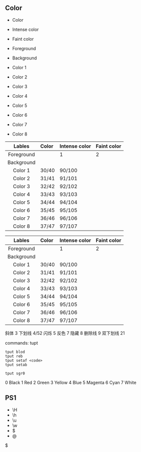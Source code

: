 ## Color

* Color
* Intense color
* Faint color


* Foreground
* Background
* Color 1
* Color 2
* Color 3
* Color 4
* Color 5
* Color 6
* Color 7   
* Color 8


| Lables | Color | Intense color | Faint color |
|:---:|:--- |:--- |:--- |
| Foreground |  | 1 | 2 |
| Background | | | |
| Color 1 | 30/40 | 90/100 |
| Color 2 | 31/41 | 91/101 |
| Color 3 | 32/42 | 92/102 |
| Color 4 | 33/43 | 93/103 |
| Color 5 | 34/44 | 94/104 |
| Color 6 | 35/45 | 95/105 |
| Color 7 | 36/46 | 96/106 |
| Color 8 | 37/47 | 97/107 |


| Lables | Color | Intense color | Faint color |
|:---:|:--- |:--- |:--- |
| Foreground |  | 1 | 2 |
| Background | | | |
| Color 1 | 30/40 | 90/100 |
| Color 2 | 31/41 | 91/101 |
| Color 3 | 32/42 | 92/102 |
| Color 4 | 33/43 | 93/103 |
| Color 5 | 34/44 | 94/104 |
| Color 6 | 35/45 | 95/105 |
| Color 7 | 36/46 | 96/106 |
| Color 8 | 37/47 | 97/107 |


斜体 3
下划线 4/52
闪烁 5
反色 7
隐藏 8
删除线 9
双下划线 21



commands: tupt


```shell
tput blod
tput reb
tput setaf <code>
tput setab

tput sgr0
```


0 Black
1 Red
2 Green
3 Yellow
4 Blue
5 Magenta
6 Cyan
7 White


## PS1

* \H
* \h
* \u
* \w
* \$
* \@



\$ 
